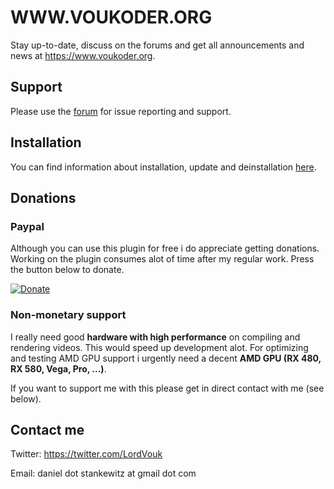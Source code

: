 # WWW.VOUKODER.ORG
Stay up-to-date, discuss on the forums and get all announcements and news at https://www.voukoder.org.

## Support
Please use the [forum](https://www.voukoder.org/forum) for issue reporting and support.

## Installation
You can find information about installation, update and deinstallation [here](https://www.voukoder.org/article/4-installation-updates-and-deinstallation/).

## Donations
### Paypal
Although you can use this plugin for free i do appreciate getting donations. Working on the plugin consumes alot of time after my regular work. Press the button below to donate.

[![Donate](https://www.paypalobjects.com/en_US/i/btn/btn_donate_LG.gif)](https://www.paypal.me/voukoder)

### Non-monetary support
I really need good **hardware with high performance** on compiling and rendering videos. This would speed up development alot. For optimizing and testing AMD GPU support i urgently need a decent **AMD GPU (RX 480, RX 580, Vega, Pro, ...)**.

If you want to support me with this please get in direct contact with me (see below).

## Contact me ##
Twitter: https://twitter.com/LordVouk

Email: daniel dot stankewitz at gmail dot com
